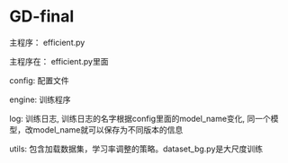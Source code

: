 # GD-final

主程序： efficient.py

主程序在： efficient.py里面

config: 配置文件

engine: 训练程序

log: 训练日志, 训练日志的名字根据config里面的model_name变化, 同一个模型，改model_name就可以保存为不同版本的信息

utils: 包含加载数据集，学习率调整的策略。dataset_bg.py是大尺度训练

